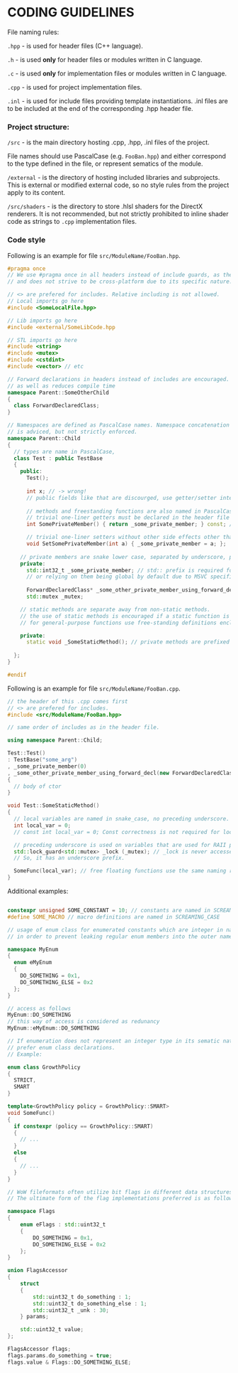 # CODING GUIDELINES #
File naming rules:

```.hpp``` - is used for header files (C++ language).

```.h``` - is used **only** for header files or modules written in C language.

```.c``` - is used **only** for implementation files or modules written in C language.

```.cpp``` - is used for project implementation files. 

```.inl``` - is used for include files providing template instantiations. .inl files are to be included at the end of the corresponding .hpp header file.


### Project structure: ###

```/src``` - is the main directory hosting .cpp, .hpp, .inl files of the project.

File names should use PascalCase (e.g. ```FooBan.hpp```) and either correspond to the type defined in the file,
or represent sematics of the module.

```/external``` - is the directory of hosting included libraries and subprojects. This is external or modified
external code, so no style rules from the project apply to its content.

```/src/shaders``` - is the directory to store .hlsl shaders for the DirectX renderers. It is not recommended, 
but not strictly prohibited to inline shader code as strings to ```.cpp``` implementation files.


### Code style ###

Following is an example for file `src/ModuleName/FooBan.hpp`. 

```cpp
#pragma once
// We use #pragma once in all headers instead of include guards, as the project is Windows oriented
// and does not strive to be cross-platform due to its specific nature.

// <> are prefered for includes. Relative including is not allowed.
// Local imports go here
#include <SomeLocalFile.hpp>

// Lib imports go here
#include <external/SomeLibCode.hpp

// STL imports go here
#include <string>
#include <mutex>
#include <cstdint>
#include <vector> // etc

// Forward declarations in headers instead of includes are encouraged. That prevents type leaking into bigger scopes
// as well as reduces compile time
namespace Parent::SomeOtherChild
{
  class ForwardDeclaredClass;
}

// Namespaces are defined as PascalCase names. Namespace concatenation for nested namespaces
// is adviced, but not strictly enforced.
namespace Parent::Child
{
  // types are name in PascalCase,
  class Test : public TestBase
  {
    public:
      Test();
     
      int x; // -> wrong!
      // public fields like that are discourged, use getter/setter interface.
      
      // methods and freestanding functions are also named in PascalCase to keep consistency with DirectX and Dear ImGui naming conventions.
      // trivial one-liner getters must be declared in the header file to not pollute the implementation files.
      int SomePrivateMember() { return _some_private_member; } const; // const correctness is encourage on method definition level

      // trivial one-liner setters without other side effects other than setting the corresponding value must be declared in the header file. Preceded by "Set" prefix.
      void SetSomePrivateMember(int a) { _some_private_member = a; };
    
    // private members are snake lower case, separated by underscore, preceded by underscore to indicate they're private.
    private:
      std::int32_t _some_private_member; // std:: prefix is required for all STL types, no using namespace std 
      // or relying on them being global by default due to MSVC specifics. That ensures easier reuse of code components in other projects that may be cross-platform.
      
      ForwardDeclaredClass* _some_other_private_member_using_forward_decl; // "_" prefix must indicate the private nature of the field. Member fields must use snake_case.
      std::mutex _mutex;

    // static methods are separate away from non-static methods.
    // the use of static methods is encouraged if a static function is strictly sematically bound to the nature of the type.
    // for general-purpose functions use free-standing definitions enclosed in a namespace

    private:
      static void _SomeStaticMethod(); // private methods are prefixed with _
    
  };
}

#endif
```

Following is an example for file `src/ModuleName/FooBan.cpp`.

```cpp
// the header of this .cpp comes first
// <> are prefered for includes.
#include <src/ModuleName/FooBan.hpp>

// same order of includes as in the header file.

using namespace Parent::Child;

Test::Test()
: TestBase("some_arg")
, _some_private_member(0)
, _some_other_private_member_using_forward_decl(new ForwardDeclaredClass()) // do not forget to import ForwardDeclaredClass in .cpp
{
  // body of ctor
}

void Test::SomeStaticMethod()
{
  // local variables are named in snake_case, no preceding underscore.
  int local_var = 0;
  // const int local_var = 0; Const correctness is not required for local variables, use as preferred. 

  // preceding underscore is used on variables that are used for RAII patterns, such as scoped stuff (e.g. a scoped mutex)
  std::lock_guard<std::mutex> _lock (_mutex); // _lock is never accessed later, it just needs to live as long as the scope lives.
  // So, it has an underscore prefix.

  SomeFunc(local_var); // free floating functions use the same naming rules as methods
}
```

Additional examples:

```cpp

constexpr unsigned SOME_CONSTANT = 10; // constants are named in SCREAMING_CASE
#define SOME_MACRO // macro definitions are named in SCREAMING_CASE

// usage of enum class for enumerated constants which are integer in nature is discouraged due to inability to implicitly being cast to integers
// in order to prevent leaking regular enum members into the outer namespace use the following pattern

namespace MyEnum
{
  enum eMyEnum
  {
    DO_SOMETHING = 0x1,
    DO_SOMETHING_ELSE = 0x2
  };
}

// access as follows
MyEnum::DO_SOMETHING
// this way of access is considered as redunancy
MyEnum::eMyEnum::DO_SOMETHING

// If enumeration does not represent an integer type in its sematic nature and is only used to distinguish one thing from another,
// prefer enum class declarations.
// Example:

enum class GrowthPolicy
{
  STRICT,
  SMART
}

template<GrowthPolicy policy = GrowthPolicy::SMART>
void SomeFunc()
{
  if constexpr (policy == GrowthPolicy::SMART)
  {
    // ...
  }
  else
  {
    // ...
  }
}

// WoW fileformats often utilize bit flags in different data structures.
// The ultimate form of the flag implementations preferred is as follows:

namespace Flags
{
    enum eFlags : std::uint32_t
    {
        DO_SOMETHING = 0x1,
        DO_SOMETHING_ELSE = 0x2
    };
}

union FlagsAccessor
{
    struct
    {
        std::uint32_t do_something : 1;
        std::uint32_t do_something_else : 1;
        std::uint32_t _unk : 30;
    } params;

    std::uint32_t value;
};

FlagsAccessor flags;
flags.params.do_something = true;
flags.value & Flags::DO_SOMETHING_ELSE;

```
